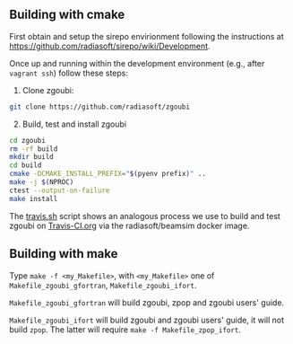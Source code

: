 Building with cmake
-------------------

First obtain and setup the sirepo envirionment following the
instructions at https://github.com/radiasoft/sirepo/wiki/Development.

Once up and running within the development environment (e.g., after
`vagrant ssh`) follow these steps:

1. Clone zgoubi:

```bash
git clone https://github.com/radiasoft/zgoubi
```

2. Build, test and install zgoubi

```bash
cd zgoubi
rm -rf build
mkdir build
cd build
cmake -DCMAKE_INSTALL_PREFIX="$(pyenv prefix)" ..
make -j $(NPROC)
ctest --output-on-failure
make install
```

The [travis.sh](./travis.sh) script shows an analogous process we use
to build and test zgoubi on
[Travis-CI.org](https://travis-ci.org/radiasoft/zgoubi/branches) via
the radiasoft/beamsim docker image.

Building with make
------------------

Type `make -f <my_Makefile>`, with `<my_Makefile>` one of
`Makefile_zgoubi_gfortran`, `Makefile_zgoubi_ifort`.

`Makefile_zgoubi_gfortran` will build zgoubi, zpop and zgoubi users'
guide.

`Makefile_zgoubi_ifort` will build zgoubi and zgoubi users' guide, it
will not build `zpop`. The latter will require `make -f
Makefile_zpop_ifort`.


